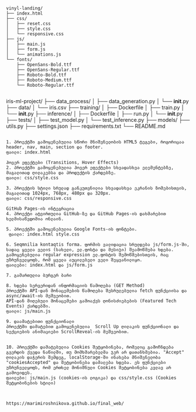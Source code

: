 ```

vinyl-landing/
├── index.html
├── css/
│   ├── reset.css
│   ├── style.css
│   └── responsive.css
├── js/
│   ├── main.js
│   ├── form.js
│   └── animations.js
└── fonts/
    ├── OpenSans-Bold.ttf 
    ├── OpenSans-Regular.ttf 
    ├── Roboto-Bold.ttf
    ├── Roboto-Medium.ttf
    └── Roboto-Regular.ttf
    
```



iris-ml-project/
├── data_process/
│   ├── data_generation.py
│   └── __init__.py
├── data/
│   └── iris.csv
├── training/
│   ├── Dockerfile
│   ├── train.py
│   └── __init__.py
├── inference/
│   ├── Dockerfile
│   ├── run.py
│   └── __init__.py
├── tests/
│   ├── test_model.py
│   └── test_inference.py
├── models/
├── utils.py
├── settings.json
├── requirements.txt
└── README.md


```

1. პროექტში გამოყენებულია სწორი მნიშვნელობის HTML5 ტეგები, როგორიცაა header, nav, main, section და footer. 
ფაილი: index.html

ჰოვერ ეფექტები (Transitions, Hover Effects)
2. პროექტში გამოყენებულია ჰოვერ ეფექტები სხვადასხვა ელემენტებზე, მაგალითად ღილაკებსა და პროდუქტის ქარდებზე.
ფაილი: css/style.css

3. პროექტის სტილი სრულად განკუთვნილია სხვადასხვა ეკრანის ზომებისთვის, მაგალითად 1024px, 768px, 480px და 320px. 
ფაილი: css/responsive.css

GitHub Pages-ის ინტეგრაცია
4. პროექტი ატვირთულია GitHub-ზე და GitHub Pages-ის დახმარებით ხელმისაწვდომია ონლაინ. 

5. პროექტში გამოყენებულია Google Fonts-ის ფონტები. 
 ფაილი: index.html style.css

6. Seqmnilia kontaqtis forma. ფორმის ვალიდაცია სრულდება js/form.js-ში, სადაც ყველა ველიs (სახელი, ელ.ფოსტა და მესიჯი) შეამოწმება ხდება. 
გამოყენებულია regular expression ელ.ფოსტის შემოწმებისთვის, რაც უზრუნველყოფს, რომ ყველა აუცილებელი ველი შეყვანილიყო. 
ფაილები: index.html და js/form.js

7. გამართულია ბურგერ ბარი

8. ხდება სერვერიდან ინფორმაციის წამოღება (GET Method)
პროექტში API-დან მონაცემების წამოღება შესრულებულია fetch ფუნქციისა და async/await-ის მეშვეობით. 
API-დან მიღებული მონაცემები გამოაქვს ღონისძიებების (Featured Tech Events) ქარდებში. 
ფაილი: js/main.js

9. დაამატებითი ფუნქციონალი
პროექტში დამატებით გამოყენებულია  Scroll Up ღილაკის ფუნქციონალი და სექციების ანიმაციები ScrollReveal-ის მეშვეობით. 


10. პროექტში დამატებულია Cookies შეტყობინება, რომელიც გამოჩნდება გვერდის ქვედა ნაწილში, თუ მომხმარებელმა ჯერ არ დათანხმებია. "Accept" ღილაკის დაჭერის შემდეგ, localStorage-ში ინახება მნიშვნელობა "cookiesAccepted" და შეტყობინება დამალება ხდება. ეს ფუნქციები უზრუნველყოფს, რომ ერთხელ მონიშნული Cookies შეტყობინება კვლავ არ გამოვიდეს. 
ფაილები: js/main.js (cookies-ის ლოგიკა) და css/style.css (Cookies შეტყობინების სტილი)



https://marimiroshnikova.github.io/final_web/

